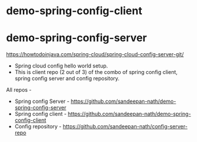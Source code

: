 # demo-spring-config-client

# demo-spring-config-server
https://howtodoinjava.com/spring-cloud/spring-cloud-config-server-git/

- Spring cloud config hello world setup.
- This is client repo (2 out of 3) of the combo of spring config client, spring config server and config repository.

All repos - 

- Spring config Server - https://github.com/sandeepan-nath/demo-spring-config-server
- Spring config client - https://github.com/sandeepan-nath/demo-spring-config-client
- Config repository - https://github.com/sandeepan-nath/config-server-repo
